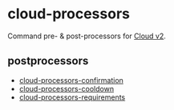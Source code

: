 # cloud-processors

Command pre- & post-processors for [Cloud v2](https://github.com/incendo/cloud).

## postprocessors

- [cloud-processors-confirmation](./cloud-processors-confirmation)
- [cloud-processors-cooldown](./cloud-processors-cooldown)
- [cloud-processors-requirements](./cloud-processors-requirements)
